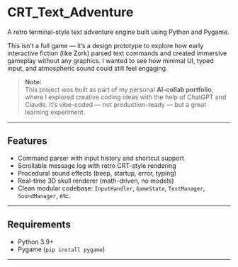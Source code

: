 ﻿# CRT_Text_Adventure

A retro terminal-style text adventure engine built using Python and Pygame.

This isn’t a full game — it’s a design prototype to explore how early interactive fiction (like Zork) parsed text commands and created immersive gameplay without any graphics. I wanted to see how minimal UI, typed input, and atmospheric sound could still feel engaging.

> **Note:**  
> This project was built as part of my personal **AI-collab portfolio**, where I explored creative coding ideas with the help of ChatGPT and Claude. It’s vibe-coded — not production-ready — but a great learning experiment.

---

## Features

- Command parser with input history and shortcut support  
- Scrollable message log with retro CRT-style rendering  
- Procedural sound effects (beep, startup, error, typing)  
- Real-time 3D skull renderer (math-driven, no models)  
- Clean modular codebase: `InputHandler`, `GameState`, `TextManager`, `SoundManager`, etc.

---

## Requirements

- Python 3.9+  
- Pygame (`pip install pygame`)

---
